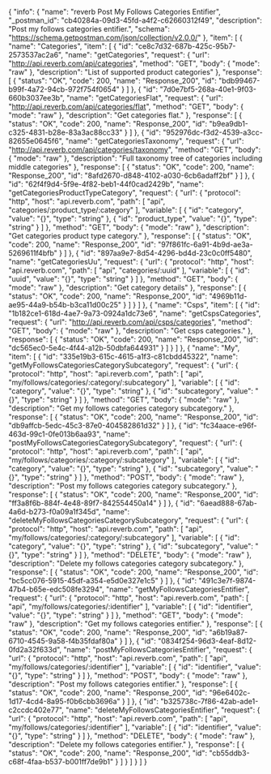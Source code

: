 {
  "info": {
    "name": "reverb Post My Follows Categories Entifier",
    "_postman_id": "cb40284a-09d3-45fd-a4f2-c62660312f49",
    "description": "Post my follows categories entifier.",
    "schema": "https://schema.getpostman.com/json/collection/v2.0.0/"
  },
  "item": [
    {
      "name": "Categories",
      "item": [
        {
          "id": "ce8c7d32-687b-425c-95b7-2573537ac2a6",
          "name": "getCategories",
          "request": {
            "url": "http://api.reverb.com/api/categories",
            "method": "GET",
            "body": {
              "mode": "raw"
            },
            "description": "List of supported product categories"
          },
          "response": [
            {
              "status": "OK",
              "code": 200,
              "name": "Response_200",
              "id": "bdb99467-b99f-4a72-94cb-972f754f0654"
            }
          ]
        },
        {
          "id": "7d0e7bf5-268a-40e1-9f03-660b3037ee3b",
          "name": "getCategoriesFlat",
          "request": {
            "url": "http://api.reverb.com/api/categories/flat",
            "method": "GET",
            "body": {
              "mode": "raw"
            },
            "description": "Get categories flat."
          },
          "response": [
            {
              "status": "OK",
              "code": 200,
              "name": "Response_200",
              "id": "b9ea9db1-c325-4831-b28e-83a3ac88cc33"
            }
          ]
        },
        {
          "id": "952976dc-f3d2-4539-a3cc-82655e0645f6",
          "name": "getCategoriesTaxonomy",
          "request": {
            "url": "http://api.reverb.com/api/categories/taxonomy",
            "method": "GET",
            "body": {
              "mode": "raw"
            },
            "description": "Full taxonomy tree of categories including middle categories"
          },
          "response": [
            {
              "status": "OK",
              "code": 200,
              "name": "Response_200",
              "id": "8afd2670-d848-4102-a030-6cb6adaff2bf"
            }
          ]
        },
        {
          "id": "62f4f9d4-5f9e-4f82-beb1-44f0cad2429b",
          "name": "getCategoriesProductTypeCategory",
          "request": {
            "url": {
              "protocol": "http",
              "host": "api.reverb.com",
              "path": [
                "api",
                "categories/:product_type/:category"
              ],
              "variable": [
                {
                  "id": "category",
                  "value": "{}",
                  "type": "string"
                },
                {
                  "id": "product_type",
                  "value": "{}",
                  "type": "string"
                }
              ]
            },
            "method": "GET",
            "body": {
              "mode": "raw"
            },
            "description": "Get categories product type category."
          },
          "response": [
            {
              "status": "OK",
              "code": 200,
              "name": "Response_200",
              "id": "97f861fc-6a91-4b9d-ae3a-5269611f4bfb"
            }
          ]
        },
        {
          "id": "897aa9e7-8d54-4296-bd4d-23c0c0ff5480",
          "name": "getCategoriesUu",
          "request": {
            "url": {
              "protocol": "http",
              "host": "api.reverb.com",
              "path": [
                "api",
                "categories/:uuid"
              ],
              "variable": [
                {
                  "id": "uuid",
                  "value": "{}",
                  "type": "string"
                }
              ]
            },
            "method": "GET",
            "body": {
              "mode": "raw"
            },
            "description": "Get category details"
          },
          "response": [
            {
              "status": "OK",
              "code": 200,
              "name": "Response_200",
              "id": "4969b11d-ae95-44a9-b54b-b3ca11d00c25"
            }
          ]
        }
      ]
    },
    {
      "name": "Csps",
      "item": [
        {
          "id": "1b182ce1-618d-4ae7-9a73-0924a1dc73e6",
          "name": "getCspsCategories",
          "request": {
            "url": "http://api.reverb.com/api/csps/categories",
            "method": "GET",
            "body": {
              "mode": "raw"
            },
            "description": "Get csps categories."
          },
          "response": [
            {
              "status": "OK",
              "code": 200,
              "name": "Response_200",
              "id": "dc565ec0-5e4c-4f44-a12b-50dbfa644931"
            }
          ]
        }
      ]
    },
    {
      "name": "My",
      "item": [
        {
          "id": "335e19b3-615c-4615-a1f3-c81cbdd45322",
          "name": "getMyFollowsCategoriesCategorySubcategory",
          "request": {
            "url": {
              "protocol": "http",
              "host": "api.reverb.com",
              "path": [
                "api",
                "my/follows/categories/:category/:subcategory"
              ],
              "variable": [
                {
                  "id": "category",
                  "value": "{}",
                  "type": "string"
                },
                {
                  "id": "subcategory",
                  "value": "{}",
                  "type": "string"
                }
              ]
            },
            "method": "GET",
            "body": {
              "mode": "raw"
            },
            "description": "Get my follows categories category subcategory."
          },
          "response": [
            {
              "status": "OK",
              "code": 200,
              "name": "Response_200",
              "id": "db9affcb-5edc-45c3-87e0-404582861d32"
            }
          ]
        },
        {
          "id": "fc34aace-e96f-463d-99c1-0fe013b6aa93",
          "name": "postMyFollowsCategoriesCategorySubcategory",
          "request": {
            "url": {
              "protocol": "http",
              "host": "api.reverb.com",
              "path": [
                "api",
                "my/follows/categories/:category/:subcategory"
              ],
              "variable": [
                {
                  "id": "category",
                  "value": "{}",
                  "type": "string"
                },
                {
                  "id": "subcategory",
                  "value": "{}",
                  "type": "string"
                }
              ]
            },
            "method": "POST",
            "body": {
              "mode": "raw"
            },
            "description": "Post my follows categories category subcategory."
          },
          "response": [
            {
              "status": "OK",
              "code": 200,
              "name": "Response_200",
              "id": "ff3a8f6b-884f-4e48-89f7-842554450a14"
            }
          ]
        },
        {
          "id": "6aead888-67ab-4a6d-b273-f0a09a1f345d",
          "name": "deleteMyFollowsCategoriesCategorySubcategory",
          "request": {
            "url": {
              "protocol": "http",
              "host": "api.reverb.com",
              "path": [
                "api",
                "my/follows/categories/:category/:subcategory"
              ],
              "variable": [
                {
                  "id": "category",
                  "value": "{}",
                  "type": "string"
                },
                {
                  "id": "subcategory",
                  "value": "{}",
                  "type": "string"
                }
              ]
            },
            "method": "DELETE",
            "body": {
              "mode": "raw"
            },
            "description": "Delete my follows categories category subcategory."
          },
          "response": [
            {
              "status": "OK",
              "code": 200,
              "name": "Response_200",
              "id": "bc5cc076-5915-45df-a354-e5d0e327e1c5"
            }
          ]
        },
        {
          "id": "491c3e7f-9874-47b4-b65e-edc508fe3294",
          "name": "getMyFollowsCategoriesEntifier",
          "request": {
            "url": {
              "protocol": "http",
              "host": "api.reverb.com",
              "path": [
                "api",
                "my/follows/categories/:identifier"
              ],
              "variable": [
                {
                  "id": "identifier",
                  "value": "{}",
                  "type": "string"
                }
              ]
            },
            "method": "GET",
            "body": {
              "mode": "raw"
            },
            "description": "Get my follows categories entifier."
          },
          "response": [
            {
              "status": "OK",
              "code": 200,
              "name": "Response_200",
              "id": "a6b19a87-6710-4545-9a58-f4b35fdaf80a"
            }
          ]
        },
        {
          "id": "0834f254-96d3-4eaf-8d12-0fd2a32f633d",
          "name": "postMyFollowsCategoriesEntifier",
          "request": {
            "url": {
              "protocol": "http",
              "host": "api.reverb.com",
              "path": [
                "api",
                "my/follows/categories/:identifier"
              ],
              "variable": [
                {
                  "id": "identifier",
                  "value": "{}",
                  "type": "string"
                }
              ]
            },
            "method": "POST",
            "body": {
              "mode": "raw"
            },
            "description": "Post my follows categories entifier."
          },
          "response": [
            {
              "status": "OK",
              "code": 200,
              "name": "Response_200",
              "id": "96e6402c-1d17-4cd4-8a95-f0b6cbb3696a"
            }
          ]
        },
        {
          "id": "b325738c-7f86-42ab-ade1-c2ccdc402e77",
          "name": "deleteMyFollowsCategoriesEntifier",
          "request": {
            "url": {
              "protocol": "http",
              "host": "api.reverb.com",
              "path": [
                "api",
                "my/follows/categories/:identifier"
              ],
              "variable": [
                {
                  "id": "identifier",
                  "value": "{}",
                  "type": "string"
                }
              ]
            },
            "method": "DELETE",
            "body": {
              "mode": "raw"
            },
            "description": "Delete my follows categories entifier."
          },
          "response": [
            {
              "status": "OK",
              "code": 200,
              "name": "Response_200",
              "id": "cb55ddb3-c68f-4faa-b537-b001ff7de9b1"
            }
          ]
        }
      ]
    }
  ]
}